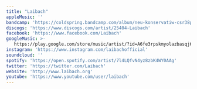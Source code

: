 ```yaml
---
title: "Laibach"
appleMusic: ''
bandcamp: 'https://coldspring.bandcamp.com/album/neu-konservatiw-csr38p'
discogs: 'https://www.discogs.com/artist/25404-Laibach'
facebook: 'https://www.facebook.com/Laibach'
googleMusic: >-
   https://play.google.com/store/music/artist/?id=A6fe3rpskmyolazbasqj6x46ttq
instagram: 'https://www.instagram.com/laibachofficial'
soundcloud: ''
spotify: 'https://open.spotify.com/artist/7l4LQfvN4yz8zbK4WY0AAg'
twitter: 'https://twitter.com/Laibach'
website: 'http://www.laibach.org'
youtube: 'https://www.youtube.com/user/laibach'
---
```

